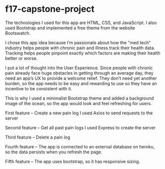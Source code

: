# f17-capstone-project

The technologies I used for this app are HTML, CSS, and JavaScript. I also used Bootstrap and implemented a free theme from the website Bootswatch. 

I chose this app idea because I’m passionate about how the “med tech” industry helps people with chronic pain and illness track their health data. Tracking helps people pinpoint exactly which factors are making their health better or worse.

I put a lot of thought into the User Experience. Since people with chronic pain already face huge obstacles in getting through an average day, they need an app’s UX to provide a welcome relief. They don’t need yet another burden, so the app needs to be easy and rewarding to use so they have an incentive to be consistent with it.

This is why I used a minimalist Bootstrap theme and added a background image of the ocean, so the app would look and feel refreshing for users. 

First feature – Create a new pain log
I used Axios to send requests to the server

Second feature – Get all past pain logs
I used Express to create the server

Third feature – Delete a pain log

Fourth feature – The app is connected to an external database on heroku, so the data persists when you refresh the page.

Fifth feature – The app uses bootstrap, so it has responsive sizing.
